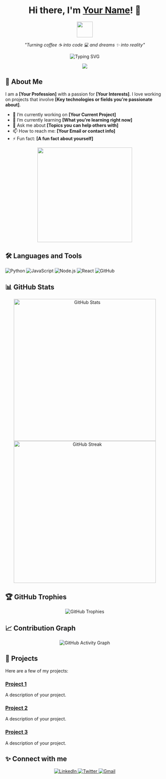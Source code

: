 <!-- Fancy Heading with HTML -->
<h1 align="center">Hi there, I'm <a href="https://github.com/yourusername" target="_blank">Your Name</a>! 👋</h1>

<!-- GIF for some energy -->
<p align="center">
  <img src="https://media.giphy.com/media/hvRJCLFzcasrR4ia7z/giphy.gif" width="50"/>
</p>

<!-- Add some fancy Unicode text -->
<p align="center">
  <i>"Turning coffee ☕ into code 💻 and dreams ✨ into reality"</i>
</p>

<p align="center">
  <img src="https://readme-typing-svg.herokuapp.com?font=Fira+Code&size=22&pause=1000&color=F7F7F7&center=true&vCenter=true&width=440&lines=Welcome+to+my+GitHub+Profile!;I+am+a+passionate+developer+%F0%9F%94%A5;I+love+learning+new+things+%F0%9F%8C%B1;Let's+collaborate+%F0%9F%92%BB;Coffee+%2B+Code+%3D+Success+%E2%98%95" alt="Typing SVG" />
</p>

<!-- Profile Views Badge -->
<p align="center">
  <img src="https://komarev.com/ghpvc/?username=yourusername&style=for-the-badge&color=blue"/>
</p>

## 🚀 About Me
I am a <b>[Your Profession]</b> with a passion for <b>[Your Interests]</b>. I love working on projects that involve <b>[Key technologies or fields you're passionate about]</b>.

- 🔭 I’m currently working on **[Your Current Project]**
- 🌱 I’m currently learning **[What you're learning right now]**
- 💬 Ask me about **[Topics you can help others with]**
- 📫 How to reach me: **[Your Email or contact info]**
- ⚡ Fun fact: **[A fun fact about yourself]**

<!-- GIF -->
<p align="center">
  <img src="https://media.giphy.com/media/26tn33aiTi1jkl6H6/giphy.gif" width="300"/>
</p>

## 🛠️ Languages and Tools
<p align="left">
  <img src="https://img.shields.io/badge/-Python-05122A?style=for-the-badge&logo=python" alt="Python"/>
  <img src="https://img.shields.io/badge/-JavaScript-05122A?style=for-the-badge&logo=javascript" alt="JavaScript"/>
  <img src="https://img.shields.io/badge/-Node.js-05122A?style=for-the-badge&logo=node.js" alt="Node.js"/>
  <img src="https://img.shields.io/badge/-React-05122A?style=for-the-badge&logo=react" alt="React"/>
  <img src="https://img.shields.io/badge/-GitHub-05122A?style=for-the-badge&logo=github" alt="GitHub"/>
</p>

## 📊 GitHub Stats
<p align="center">
  <img src="https://github-readme-stats.vercel.app/api?username=yourusername&show_icons=true&theme=radical" alt="GitHub Stats" width="450"/>
  <img src="https://github-readme-streak-stats.herokuapp.com/?user=yourusername&theme=radical" alt="GitHub Streak" width="450"/>
</p>

## 🏆 GitHub Trophies
<p align="center">
  <img src="https://github-profile-trophy.vercel.app/?username=yourusername&theme=radical" alt="GitHub Trophies"/>
</p>

## 📈 Contribution Graph
<p align="center">
  <img src="https://github-readme-activity-graph.cyclic.app/graph?username=yourusername&theme=react-dark&hide_border=true&area=true" alt="GitHub Activity Graph"/>
</p>

## 📂 Projects
Here are a few of my projects:

### [Project 1](https://github.com/yourusername/project1)
A description of your project.

### [Project 2](https://github.com/yourusername/project2)
A description of your project.

### [Project 3](https://github.com/yourusername/project3)
A description of your project.

## ✨ Connect with me
<p align="center">
  <a href="https://www.linkedin.com/in/yourprofile" target="_blank">
    <img src="https://img.shields.io/badge/-LinkedIn-0077B5?style=for-the-badge&logo=linkedin" alt="LinkedIn"/>
  </a>
  <a href="https://twitter.com/yourprofile" target="_blank">
    <img src="https://img.shields.io/badge/-Twitter-1DA1F2?style=for-the-badge&logo=twitter" alt="Twitter"/>
  </a>
  <a href="mailto:youremail@example.com">
    <img src="https://img.shields.io/badge/-Gmail-D14836?style=for-the-badge&logo=gmail&logoColor=white" alt="Gmail"/>
  </a>
</p>
